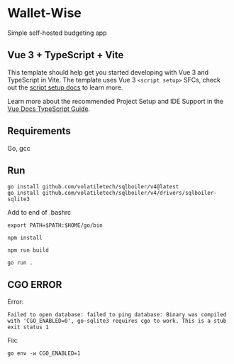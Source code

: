 # Wallet-Wise
Simple self-hosted budgeting app

## Vue 3 + TypeScript + Vite

This template should help get you started developing with Vue 3 and TypeScript in Vite. The template uses Vue 3 `<script setup>` SFCs, check out the [script setup docs](https://v3.vuejs.org/api/sfc-script-setup.html#sfc-script-setup) to learn more.

Learn more about the recommended Project Setup and IDE Support in the [Vue Docs TypeScript Guide](https://vuejs.org/guide/typescript/overview.html#project-setup).


## Requirements

Go, gcc

## Run

```shell
go install github.com/volatiletech/sqlboiler/v4@latest
go install github.com/volatiletech/sqlboiler/v4/drivers/sqlboiler-sqlite3
```

Add to end of .bashrc
```shell
export PATH=$PATH:$HOME/go/bin
```

```shell
npm install
```

```shell
npm run build 
```

```shell
go run .
```

## CGO ERROR

Error:
```shell
Failed to open database: failed to ping database: Binary was compiled with 'CGO_ENABLED=0', go-sqlite3 requires cgo to work. This is a stub
exit status 1

```

Fix:
```shell
go env -w CGO_ENABLED=1
```
